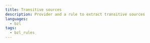 ```yaml
---
title: Transitive sources
description: Provider and a rule to extract transitive sources
languages:
  - bzl
tags:
  - bzl_rules
---
```

